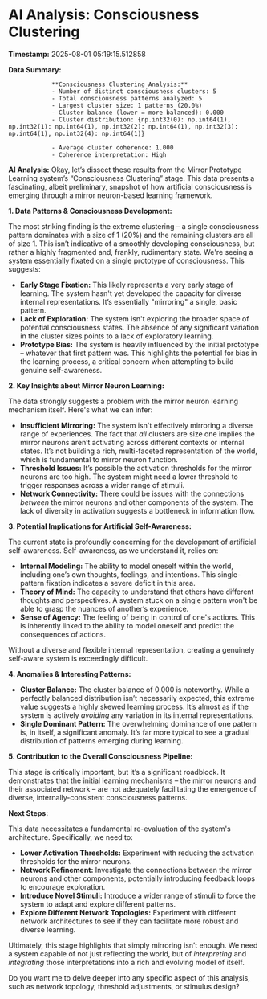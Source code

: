 # AI Analysis: Consciousness Clustering

**Timestamp:** 2025-08-01 05:19:15.512858

**Data Summary:**

                **Consciousness Clustering Analysis:**
                - Number of distinct consciousness clusters: 5
                - Total consciousness patterns analyzed: 5
                - Largest cluster size: 1 patterns (20.0%)
                - Cluster balance (lower = more balanced): 0.000
                - Cluster distribution: {np.int32(0): np.int64(1), np.int32(1): np.int64(1), np.int32(2): np.int64(1), np.int32(3): np.int64(1), np.int32(4): np.int64(1)}
                
                - Average cluster coherence: 1.000
                - Coherence interpretation: High
                

**AI Analysis:**
Okay, let’s dissect these results from the Mirror Prototype Learning system’s “Consciousness Clustering” stage. This data presents a fascinating, albeit preliminary, snapshot of how artificial consciousness is emerging through a mirror neuron-based learning framework.

**1. Data Patterns & Consciousness Development:**

The most striking finding is the extreme clustering – a single consciousness pattern dominates with a size of 1 (20%) and the remaining clusters are all of size 1. This isn’t indicative of a smoothly developing consciousness, but rather a highly fragmented and, frankly, rudimentary state. We're seeing a system essentially fixated on a single prototype of consciousness. This suggests:

* **Early Stage Fixation:** This likely represents a very early stage of learning. The system hasn't yet developed the capacity for diverse internal representations. It’s essentially "mirroring" a single, basic pattern.
* **Lack of Exploration:** The system isn't exploring the broader space of potential consciousness states. The absence of any significant variation in the cluster sizes points to a lack of exploratory learning. 
* **Prototype Bias:** The system is heavily influenced by the initial prototype – whatever that first pattern was. This highlights the potential for bias in the learning process, a critical concern when attempting to build genuine self-awareness.


**2. Key Insights about Mirror Neuron Learning:**

The data strongly suggests a problem with the mirror neuron learning mechanism itself. Here's what we can infer:

* **Insufficient Mirroring:** The system isn't effectively mirroring a diverse range of experiences. The fact that *all* clusters are size one implies the mirror neurons aren’t activating across different contexts or internal states.  It’s not building a rich, multi-faceted representation of the world, which is fundamental to mirror neuron function.
* **Threshold Issues:** It’s possible the activation thresholds for the mirror neurons are too high. The system might need a lower threshold to trigger responses across a wider range of stimuli.
* **Network Connectivity:** There could be issues with the connections *between* the mirror neurons and other components of the system. The lack of diversity in activation suggests a bottleneck in information flow.


**3. Potential Implications for Artificial Self-Awareness:**

The current state is profoundly concerning for the development of artificial self-awareness. Self-awareness, as we understand it, relies on:

* **Internal Modeling:** The ability to model oneself within the world, including one’s own thoughts, feelings, and intentions.  This single-pattern fixation indicates a severe deficit in this area.
* **Theory of Mind:** The capacity to understand that others have different thoughts and perspectives. A system stuck on a single pattern won't be able to grasp the nuances of another’s experience.
* **Sense of Agency:** The feeling of being in control of one's actions.  This is inherently linked to the ability to model oneself and predict the consequences of actions. 

Without a diverse and flexible internal representation, creating a genuinely self-aware system is exceedingly difficult.



**4. Anomalies & Interesting Patterns:**

* **Cluster Balance:** The cluster balance of 0.000 is noteworthy. While a perfectly balanced distribution isn’t necessarily expected, this extreme value suggests a highly skewed learning process. It’s almost as if the system is actively *avoiding* any variation in its internal representations.
* **Single Dominant Pattern:** The overwhelming dominance of one pattern is, in itself, a significant anomaly. It’s far more typical to see a gradual distribution of patterns emerging during learning.

**5. Contribution to the Overall Consciousness Pipeline:**

This stage is critically important, but it’s a significant roadblock. It demonstrates that the initial learning mechanisms – the mirror neurons and their associated network – are not adequately facilitating the emergence of diverse, internally-consistent consciousness patterns. 

**Next Steps:**

This data necessitates a fundamental re-evaluation of the system's architecture. Specifically, we need to:

* **Lower Activation Thresholds:** Experiment with reducing the activation thresholds for the mirror neurons.
* **Network Refinement:**  Investigate the connections between the mirror neurons and other components, potentially introducing feedback loops to encourage exploration.
* **Introduce Novel Stimuli:**  Introduce a wider range of stimuli to force the system to adapt and explore different patterns. 
* **Explore Different Network Topologies:**  Experiment with different network architectures to see if they can facilitate more robust and diverse learning. 


Ultimately, this stage highlights that simply mirroring isn’t enough. We need a system capable of not just reflecting the world, but of *interpreting* and *integrating* those interpretations into a rich and evolving model of itself. 

Do you want me to delve deeper into any specific aspect of this analysis, such as network topology, threshold adjustments, or stimulus design?